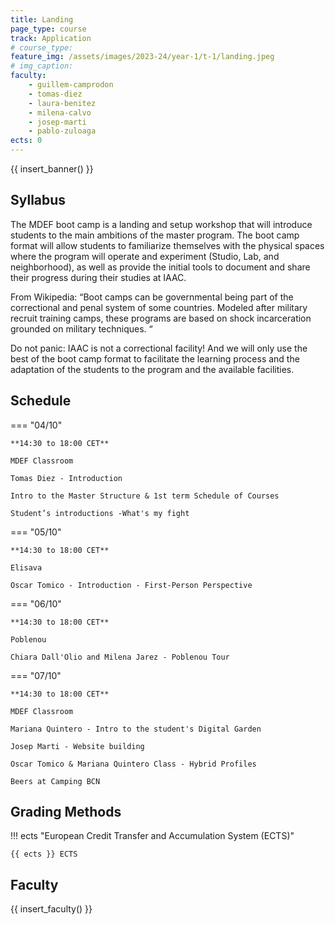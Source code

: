 ```yaml
---
title: Landing
page_type: course
track: Application
# course_type:
feature_img: /assets/images/2023-24/year-1/t-1/landing.jpeg
# img_caption:
faculty:
    - guillem-camprodon
    - tomas-diez
    - laura-benitez
    - milena-calvo
    - josep-marti
    - pablo-zuloaga
ects: 0
---
```


{{ insert_banner() }}

## Syllabus

The MDEF boot camp is a landing and setup workshop that will introduce students to the main ambitions of the master program. The boot camp format will allow students to familiarize themselves with the physical spaces where the program will operate and experiment (Studio, Lab, and neighborhood), as well as provide the initial tools to document and share their progress during their studies at IAAC.

From Wikipedia: “Boot camps can be governmental being part of the correctional and penal system of some countries. Modeled after military recruit training camps, these programs are based on shock incarceration grounded on military techniques. “

Do not panic: IAAC is not a correctional facility! And we will only use the best of the boot camp format to facilitate the learning process and the adaptation of the students to the program and the available facilities.

## Schedule

=== "04/10"

    **14:30 to 18:00 CET**

    MDEF Classroom

    Tomas Diez - Introduction

    Intro to the Master Structure & 1st term Schedule of Courses

    Student’s introductions -What's my fight

=== "05/10"

    **14:30 to 18:00 CET**

    Elisava

    Oscar Tomico - Introduction - First-Person Perspective

=== "06/10"

    **14:30 to 18:00 CET**

    Poblenou

    Chiara Dall'Olio and Milena Jarez - Poblenou Tour

=== "07/10"

    **14:30 to 18:00 CET**

    MDEF Classroom

    Mariana Quintero - Intro to the student's Digital Garden

    Josep Marti - Website building

    Oscar Tomico & Mariana Quintero Class - Hybrid Profiles

    Beers at Camping BCN

## Grading Methods

!!! ects "European Credit Transfer and Accumulation System (ECTS)"

    {{ ects }} ECTS

## Faculty  

{{ insert_faculty() }}